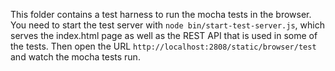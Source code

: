 This folder contains a test harness to run the mocha tests in the browser. You need to start the test server with `node bin/start-test-server.js`, which serves the index.html page as well as the REST API that is used in some of the tests. Then open the URL `http://localhost:2808/static/browser/test` and watch the mocha tests run.
